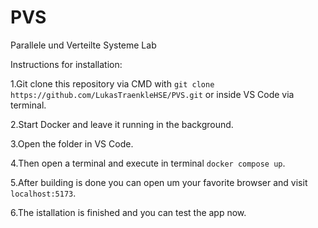 # PVS
Parallele und Verteilte Systeme Lab

Instructions for installation:

1.Git clone this repository via CMD with `git clone https://github.com/LukasTraenkleHSE/PVS.git` or inside VS Code via terminal.

2.Start Docker and leave it running in the background.

3.Open the folder in VS Code.

4.Then open a terminal and execute in terminal `docker compose up`.

5.After building is done you can open um your favorite browser and visit `localhost:5173`.

6.The istallation is finished and you can test the app now.
